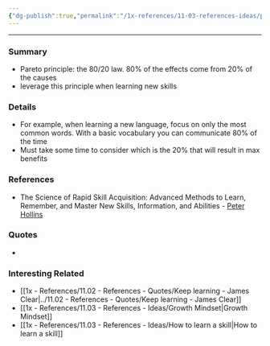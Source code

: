 ```yaml
---
{"dg-publish":true,"permalink":"/1x-references/11-03-references-ideas/pareto-principle-in-learning-new-skills/","dgHomeLink":true,"dgPassFrontmatter":false,"dgShowBacklinks":true,"dgShowLocalGraph":false,"dgShowInlineTitle":true}
---
```


---

### Summary
- Pareto principle: the 80/20 law. 80% of the effects come from 20% of the causes
- leverage this principle when learning new skills

### Details
- For example, when learning a new language, focus on only the most common words. With a basic vocabulary you can communicate 80% of the time
- Must take some time to consider which is the 20% that will result in max benefits

### References
- The Science of Rapid Skill Acquisition: Advanced Methods to Learn, Remember, and Master New Skills, Information, and Abilities - [Peter Hollins](https://www.goodreads.com/author/show/16593818.Peter_Hollins)

### Quotes
-

### Interesting Related
- [[1x - References/11.02 - References - Quotes/Keep learning - James Clear|../11.02 - References - Quotes/Keep learning - James Clear]]
- [[1x - References/11.03 - References - Ideas/Growth Mindset|Growth Mindset]]
- [[1x - References/11.03 - References - Ideas/How to learn a skill|How to learn a skill]]
